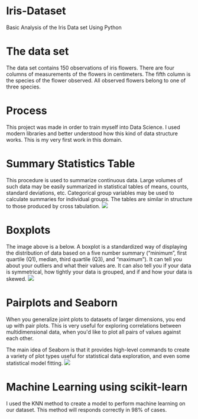 # Iris-Dataset
Basic Analysis of the Iris Data set Using Python
# The data set
The data set contains 150 observations of iris flowers. There are four columns of measurements of the flowers in centimeters. The fifth column is the species of the flower observed. All observed flowers belong to one of three species.
# Process
This project was made in order to train myself into Data Science. I used modern libraries and better understood how this kind of data structure works.
This is my very first work in this domain.
# Summary Statistics Table
This procedure is used to summarize continuous data. Large volumes of such data may be easily summarized in statistical tables of means, counts, standard deviations, etc. Categorical group variables may be used to calculate summaries for individual groups. The tables are similar in structure to those produced by cross tabulation.
![](https://imgur.com/QFZewkC.png)
# Boxplots
The image above is a below. A boxplot is a standardized way of displaying the distribution of data based on a five number summary (“minimum”, first quartile (Q1), median, third quartile (Q3), and “maximum”). It can tell you about your outliers and what their values are. It can also tell you if your data is symmetrical, how tightly your data is grouped, and if and how your data is skewed.
![](https://imgur.com/iFGLReE.png)
# Pairplots and Seaborn
When you generalize joint plots to datasets of larger dimensions, you end up with pair plots. This is very useful for exploring correlations between multidimensional data, when you'd like to plot all pairs of values against each other.

The main idea of Seaborn is that it provides high-level commands to create a variety of plot types useful for statistical data exploration, and even some statistical model fitting.
![](https://i.imgur.com/3m0QgZW.png)

# Machine Learning using scikit-learn
I used the KNN method to create a model to perform machine learning on our dataset. This method will responds correctly in 98% of cases.
